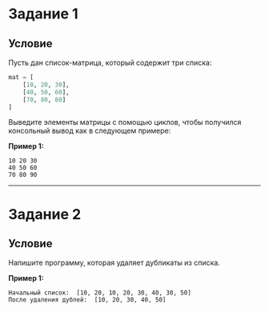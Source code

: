 # Задание 1
## Условие

Пусть дан список-матрица, который содержит три списка:

```python
mat = [
    [10, 20, 30],
    [40, 50, 60],
    [70, 80, 80]
]
```

Выведите элементы матрицы с помощью циклов, чтобы получился консольный вывод как в следующем примере:

**Пример 1:**

```
10 20 30
40 50 60
70 80 90
```

---
# Задание 2
## Условие

Напишите программу, которая удаляет дубликаты из списка.

**Пример 1:**

```
Начальный список:  [10, 20, 10, 20, 30, 40, 30, 50]
После удаления дублей:  [10, 20, 30, 40, 50]
```
